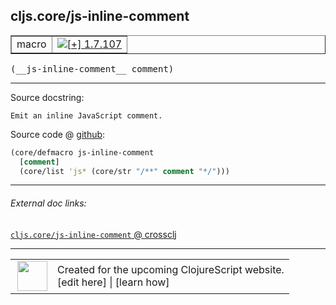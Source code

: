 ## cljs.core/js-inline-comment



 <table border="1">
<tr>
<td>macro</td>
<td><a href="https://github.com/cljsinfo/cljs-api-docs/tree/1.7.107"><img valign="middle" alt="[+] 1.7.107" title="Added in 1.7.107" src="https://img.shields.io/badge/+-1.7.107-lightgrey.svg"></a> </td>
</tr>
</table>


 <samp>
(__js-inline-comment__ comment)<br>
</samp>

---





Source docstring:

```
Emit an inline JavaScript comment.
```


Source code @ [github](https://github.com/clojure/clojurescript/blob/r1.7.166/src/main/clojure/cljs/core.cljc#L891-L894):

```clj
(core/defmacro js-inline-comment
  [comment]
  (core/list 'js* (core/str "/**" comment "*/")))
```

<!--
Repo - tag - source tree - lines:

 <pre>
clojurescript @ r1.7.166
└── src
    └── main
        └── clojure
            └── cljs
                └── <ins>[core.cljc:891-894](https://github.com/clojure/clojurescript/blob/r1.7.166/src/main/clojure/cljs/core.cljc#L891-L894)</ins>
</pre>

-->

---



###### External doc links:

[`cljs.core/js-inline-comment` @ crossclj](http://crossclj.info/fun/cljs.core/js-inline-comment.html)<br>

---

 <table>
<tr><td>
<img valign="middle" align="right" width="48px" src="http://i.imgur.com/Hi20huC.png">
</td><td>
Created for the upcoming ClojureScript website.<br>
[edit here] | [learn how]
</td></tr></table>

[edit here]:https://github.com/cljsinfo/cljs-api-docs/blob/master/cljsdoc/cljs.core/js-inline-comment.cljsdoc
[learn how]:https://github.com/cljsinfo/cljs-api-docs/wiki/cljsdoc-files

<!--

This information was too distracting to show to readers, but I'll leave it
commented here since it is helpful to:

- pretty-print the data used to generate this document
- and show how to retrieve that data



The API data for this symbol:

```clj
{:ns "cljs.core",
 :name "js-inline-comment",
 :signature ["[comment]"],
 :history [["+" "1.7.107"]],
 :type "macro",
 :full-name-encode "cljs.core/js-inline-comment",
 :source {:code "(core/defmacro js-inline-comment\n  [comment]\n  (core/list 'js* (core/str \"/**\" comment \"*/\")))",
          :title "Source code",
          :repo "clojurescript",
          :tag "r1.7.166",
          :filename "src/main/clojure/cljs/core.cljc",
          :lines [891 894]},
 :full-name "cljs.core/js-inline-comment",
 :docstring "Emit an inline JavaScript comment."}

```

Retrieve the API data for this symbol:

```clj
;; from Clojure REPL
(require '[clojure.edn :as edn])
(-> (slurp "https://raw.githubusercontent.com/cljsinfo/cljs-api-docs/catalog/cljs-api.edn")
    (edn/read-string)
    (get-in [:symbols "cljs.core/js-inline-comment"]))
```

-->
